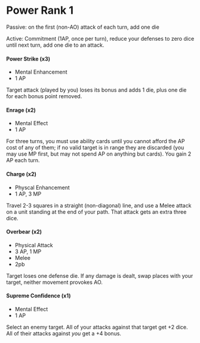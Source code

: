 # Power Rank 1

Passive: on the first (non-AO) attack of each turn, add one die

Active: Commitment (1AP, once per turn), reduce your defenses to zero dice until next turn,
add one die to an attack.

#### Power Strike (x3)

- Mental Enhancement
- 1 AP

Target attack (played by you) loses its bonus and adds 1 die,
plus one die for each bonus point removed.

#### Enrage (x2)

- Mental Effect
- 1 AP

For three turns, you must use ability cards until you cannot afford the AP cost of any of them;
if no valid target is in range they are discarded (you may use MP first, but may not
spend AP on anything but cards). You gain 2 AP each turn.

#### Charge (x2)

- Physcal Enhancement
- 1 AP, 3 MP

Travel 2-3 squares in a straight (non-diagonal) line, and use a Melee attack on a unit
standing at the end of your path. That attack gets an extra three dice.

#### Overbear (x2)

- Physical Attack
- 3 AP, 1 MP
- Melee
- 2pb

Target loses one defense die. If any damage is dealt, swap places with your target, neither
movement provokes AO.

#### Supreme Confidence (x1)

- Mental Effect
- 1 AP

Select an enemy target. All of your attacks against that target get +2 dice.
All of their attacks against *you* get a +4 bonus.
